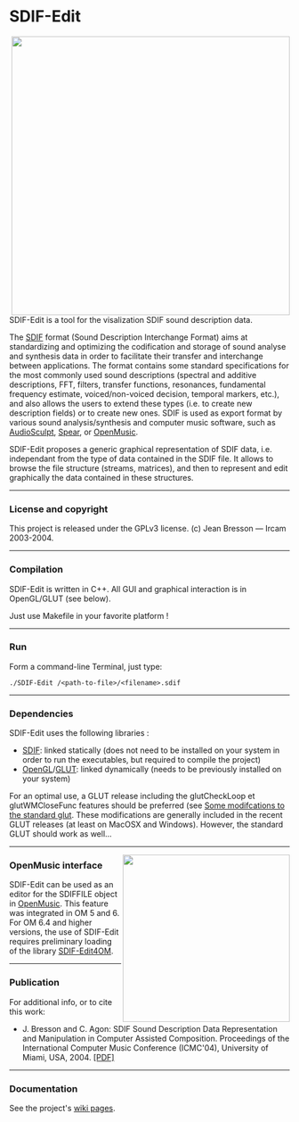 
# SDIF-Edit

<img src="https://raw.githubusercontent.com/wiki/j-bresson/SDIF-Edit/images/sdif-edit-1.png" width="500pt" align="right">

SDIF-Edit is a tool for the visalization SDIF sound description data.

The [SDIF](http://sdif.sourceforge.net/ "SDIF source repository") format (Sound Description Interchange Format) aims at standardizing and optimizing the codification and storage of sound analyse and synthesis data in order to facilitate their transfer and interchange between applications. The format contains some standard specifications for the most commonly used sound descriptions (spectral and additive descriptions, FFT, filters, transfer functions, resonances, fundamental frequency estimate, voiced/non-voiced decision, temporal markers, etc.), and also allows the users to extend these types (i.e. to create new description fields) or to create new ones. 
SDIF is used as export format by various sound analysis/synthesis and computer music software, such as [AudioSculpt](http://forumnet.ircam.fr/fr/produit/audiosculpt/), [Spear](http://www.klingbeil.com/spear/), or [OpenMusic](http://repmus.ircam.fr/openmusic/).

SDIF-Edit proposes a generic graphical representation of SDIF data, i.e. independant from the type of data contained in the SDIF file. It allows to browse the file structure (streams, matrices), and then to represent and edit graphically the data contained in these structures. 


--------
### License and copyright

This project is released under the GPLv3 license.
(c) Jean Bresson — Ircam 2003-2004.

---------
### Compilation

SDIF-Edit is written in C++. All GUI and graphical interaction is in OpenGL/GLUT (see below).

Just use Makefile in your favorite platform !

---------
### Run

Form a command-line Terminal, just type:

```
./SDIF-Edit /<path-to-file>/<filename>.sdif
```
--------
### Dependencies

SDIF-Edit uses the following libraries :
  * [SDIF](http://sourceforge.net/projects/sdif/files/sdif/): linked statically (does not need to be installed on your system in order to run the executables, but required to compile the project)
  * [OpenGL](http://www.opengl.org/)/[GLUT](http://www.opengl.org/resources/libraries/glut.html): linked dynamically (needs to be previously installed on your system)

For an optimal use, a GLUT release including the glutCheckLoop et glutWMCloseFunc features should be preferred (see [Some modifcations to the standard glut](http://www-users.york.ac.uk/~rpf1/glut.html). These modifications are generally included in the recent GLUT releases (at least on MacOSX and Windows). However, the standard GLUT should work as well...

---------
<img src="https://raw.githubusercontent.com/wiki/j-bresson/SDIF-Edit/images/sdifedit-om.jpg" width="300pt" align="right">

### OpenMusic interface


SDIF-Edit can be used as an editor for the SDIFFILE object in [OpenMusic](http://repmus.ircam.fr/openmusic/). This feature was integrated in OM 5 and 6. For OM 6.4 and higher versions, the use of SDIF-Edit requires preliminary loading of the library [SDIF-Edit4OM](https://forge.ircam.fr/p/omlibraries/downloads/173/). 

---------
### Publication

For additional info, or to cite this work:

  * J. Bresson and C. Agon: SDIF Sound Description Data Representation and Manipulation in Computer Assisted Composition. Proceedings of the International Computer Music Conference (ICMC'04), University of Miami, USA, 2004. [[PDF]](https://hal.archives-ouvertes.fr/hal-01161261)
  
---------

### Documentation

See the project's [wiki pages](https://github.com/j-bresson/SDIF-Edit/wiki/User-Manual).





